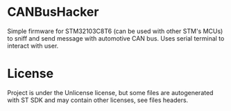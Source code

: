 # CANBusHacker
Simple firmware for STM32103C8T6 (can be used with other STM's MCUs) to sniff and send message with automotive CAN bus. Uses serial terminal to interact with user.

# License
Project is under the Unlicense license, but some files are autogenerated with ST SDK and may contain other licenses, see files headers.
